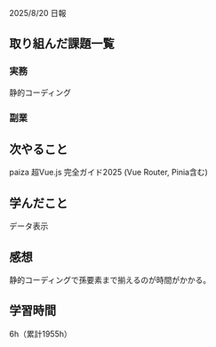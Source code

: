 
2025/8/20 日報
## 取り組んだ課題一覧


### 実務
静的コーディング


### 副業



## 次やること
paiza
超Vue.js 完全ガイド2025 (Vue Router, Pinia含む)


## 学んだこと
データ表示


## 感想
静的コーディングで孫要素まで揃えるのが時間がかかる。


## 学習時間
6h（累計1955h）
